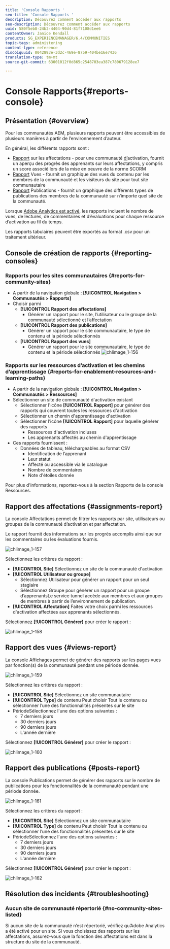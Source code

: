 ```yaml
---
title: 'Console Rapports '
seo-title: 'Console Rapports '
description: Découvrez comment accéder aux rapports
seo-description: Découvrez comment accéder aux rapports
uuid: 580f5eb8-24b2-4404-90d4-81f7108d1ee6
contentOwner: Janice Kendall
products: SG_EXPERIENCEMANAGER/6.4/COMMUNITIES
topic-tags: administering
content-type: reference
discoiquuid: 0042893e-3d2c-469e-8759-404be16e7436
translation-type: tm+mt
source-git-commit: 63001012f0d865c2548703ea387c780679128ee7

---
```



# Console Rapports{#reports-console} 

## Présentation {#overview}

Pour les communautés AEM, plusieurs rapports peuvent être accessibles de plusieurs manières à partir de l’environnement d’auteur.

En général, les différents rapports sont :

* [Rapport](#assignments-report) sur les affectations - pour une communauté [d’](overview.md#enablement-community)activation, fournit un aperçu des progrès des apprenants sur leurs affectations, y compris un score associé lors de la mise en oeuvre de la norme SCORM
* [Rapport](#views-report) Vues - fournit un graphique des vues du contenu par les membres de la communauté et les visiteurs du site pour tout site communautaire
* [Rapport](#posts-report) Publications - fournit un graphique des différents types de publications des membres de la communauté sur n’importe quel site de la communauté.

Lorsque [Adobe Analytics est activé](sites-console.md#analytics), les rapports incluent le nombre de vues, de lectures, de commentaires et d’évaluations pour chaque ressource d’activation au fil du temps.

Les rapports tabulaires peuvent être exportés au format .csv pour un traitement ultérieur.

## Console de création de rapports {#reporting-consoles}

### Rapports pour les sites communautaires {#reports-for-community-sites}

* A partir de la navigation globale : **[!UICONTROL Navigation > Communautés > Rapports]**
* Choisir parmi
   * **[!UICONTROL Rapport des affectations]**
      * Générer un rapport pour le site, l’utilisateur ou le groupe de la communauté sélectionné et l’affectation
   * **[!UICONTROL Rapport des publications]**
      * Générer un rapport pour le site communautaire, le type de contenu et la période sélectionnés
   * **[!UICONTROL Rapport des vues]**
      * Générer un rapport pour le site communautaire, le type de contenu et la période sélectionnés
         ![chlimage_1-156](assets/chlimage_1-156.png)

### Rapports sur les ressources d’activation et les chemins d’apprentissage {#reports-for-enablement-resources-and-learning-paths}

* A partir de la navigation globale : **[!UICONTROL Navigation > Communautés > Ressources]**
* Sélectionner un site de communauté d&#39;activation existant
   * Sélectionner l&#39;icône **[!UICONTROL Rapport]** pour générer des rapports qui couvrent toutes les ressources d&#39;activation
   * Sélectionner un chemin d&#39;apprentissage d&#39;activation
   * Sélectionner l’icône **[!UICONTROL Rapport]** pour laquelle générer des rapports
      * Ressources d&#39;activation incluses
      * Les apprenants affectés au chemin d&#39;apprentissage
* Ces rapports fournissent :
   * Données de tableau, téléchargeables au format CSV
      * Identification de l’apprenant
      * Leur statut
      * Affecté ou accessible via le catalogue
      * Nombre de commentaires
      * Note d&#39;étoiles donnée

Pour plus d&#39;informations, reportez-vous à la section [](resources.md#report) Rapports de la console Ressources.

## Rapport des affectations {#assignments-report}

La console Affectations permet de filtrer les rapports par site, utilisateurs ou groupes de la communauté d’activation et par affectation.

Le rapport fournit des informations sur les progrès accomplis ainsi que sur les commentaires ou les évaluations fournis.

![chlimage_1-157](assets/chlimage_1-157.png)

Sélectionnez les critères du rapport :

* **[!UICONTROL Site]** Sélectionnez un site de la communauté d&#39;activation
* **[!UICONTROL Utilisateur ou groupe]**
   * Sélectionnez Utilisateur pour générer un rapport pour un seul stagiaire
   * Sélectionnez Groupe pour générer un rapport pour un groupe d’apprenantsLe service tunnel accède aux membres et aux groupes de membres à partir de l’environnement de publication.
* **[!UICONTROL Affectation]** Faites votre choix parmi les ressources d&#39;activation affectées aux apprenants sélectionnés.

Sélectionnez **[!UICONTROL Générer]** pour créer le rapport :

![chlimage_1-158](assets/chlimage_1-158.png)

## Rapport des vues {#views-report}

La console Affichages permet de générer des rapports sur les pages vues par fonction(s) de la communauté pendant une période donnée.

![chlimage_1-159](assets/chlimage_1-159.png)

Sélectionnez les critères du rapport :

* **[!UICONTROL Site]** Sélectionnez un site communautaire
* **[!UICONTROL Type]** de contenu Peut choisir Tout le contenu ou sélectionner l’une des fonctionnalités présentes sur le site
* PériodeSélectionnez l&#39;une des options suivantes :
   * 7 derniers jours
   * 30 derniers jours
   * 90 derniers jours
   * L&#39;année dernière

Sélectionnez **[!UICONTROL Générer]** pour créer le rapport :

![chlimage_1-160](assets/chlimage_1-160.png)

## Rapport des publications {#posts-report}

La console Publications permet de générer des rapports sur le nombre de publications pour les fonctionnalités de la communauté pendant une période donnée.

![chlimage_1-161](assets/chlimage_1-161.png)

Sélectionnez les critères du rapport :

* **[!UICONTROL Site]** Sélectionnez un site communautaire
* **[!UICONTROL Type]** de contenu Peut choisir Tout le contenu ou sélectionner l’une des fonctionnalités présentes sur le site
* PériodeSélectionnez l&#39;une des options suivantes :
   * 7 derniers jours
   * 30 derniers jours
   * 90 derniers jours
   * L&#39;année dernière

Sélectionnez **[!UICONTROL Générer]** pour créer le rapport :

![chlimage_1-162](assets/chlimage_1-162.png)

## Résolution des incidents {#troubleshooting}

### Aucun site de communauté répertorié {#no-community-sites-listed}

Si aucun site de la communauté n’est répertorié, vérifiez qu’Adobe Analytics a été activé pour un site. Si vous choisissez des rapports sur les affectations, assurez-vous que la fonction des affectations est dans la structure du site de la communauté.
